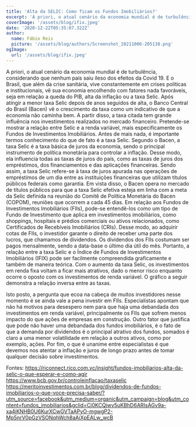 ```yaml
---
title: 'Alta da SELIC: Como ficam os Fundos Imobiliários?'
excerpt: 'A priori, o atual cenário da economia mundial é de turbulência, considerando que nenhum país saiu ileso dos efeitos da Covid 19. E o Brasil, que além da crise sanitária, vive constantemente em crises políticas e institucionais, vê sua economia encolhendo com fatores nada favoráveis, seja em relação a queda do PIB, alta da inflação ou a taxa Selic.'
coverImage: '/assets/blog/ifix.jpeg' 
date: '2020-12-22T05:35:07.322Z'
author:
  name: Fábio Reis
  picture: '/assets/blog/authors/Screenshot_20211006-205138.png'
ogImage:
  url: '/assets/blog/ifix.jpeg'
---
```

	
  A priori, o atual cenário da economia mundial é de turbulência, considerando que nenhum país saiu ileso dos efeitos da Covid 19. E o Brasil, que além da crise sanitária, vive constantemente em crises políticas e institucionais, vê sua economia encolhendo com fatores nada favoráveis, seja em relação a queda do PIB, alta da inflação ou a taxa Selic. Após atingir a menor taxa Selic depois de anos seguidos de alta, o Banco Central do Brasil (Bacen) vê o crescimento da taxa como um indicativo de que a economia não caminha bem. A partir disso, a taxa citada tem grande influência nos investimentos realizados no mercado financeiro. Pretende-se mostrar a relação entre Selic e a renda variável, mais especificamente os Fundos de Investimentos Imobiliários.
Antes de mais nada, é importante termos conhecimento do que de fato é a taxa Selic. Segundo o Bacen, a taxa Selic é a taxa básica de juros da economia, sendo o principal instrumento de política monetária para controlar a inflação. Desse modo, ela influencia todas as taxas de juros do país, como as taxas de juros dos empréstimos, dos financiamentos e das aplicações financeiras. Sendo assim, a taxa Selic refere-se à taxa de juros apurada nas operações de empréstimos de um dia entre as instituições financeiras que utilizam títulos públicos federais como garantia. Em vista disso, o Bacen opera no mercado de títulos públicos para que a taxa Selic efetiva esteja em linha com a meta da Selic definida na reunião do Comitê de Política Monetária do Bacen (COPOM), reuniões que ocorrem a cada 45 dias. 
Em relação aos Fundos de Investimentos Imobiliários (FIIs), pode-se entendê-los como um tipo de Fundo de Investimento que aplica em investimentos imobiliários, como shoppings, hospitais e prédios comerciais ou ativos relacionados, como Certificados de Recebíveis Imobiliários (CRIs). Desse modo, ao adquirir cotas de FIIs, o investidor garante o direito de receber uma parte dos lucros, que chamamos de dividendos. Os dividendos dos FIIs costumam ser pagos mensalmente, sendo a data-base o último dia útil do mês. 
Portanto, a relação entre a taxa Selic e o Índice de Fundos de Investimentos Imobiliários (IFIX) pode ser facilmente compreendida graficamente e também de maneira teórica. Com o aumento da taxa Selic, os investimentos em renda fixa voltam a ficar mais atrativos, dado o menor risco enquanto ocorre o oposto com os investimentos de renda variável. O gráfico a seguir demonstra a relação inversa entre as taxas.
 
Isto posto, a pergunta que ecoa na cabeça de muitos investidores nesse momento é se ainda vale a pena investir em FIIs. Especialistas apontam que não há motivos para desespero nem para que haja uma debandada dos investimentos em renda variável, principalmente os FIIs que sofrem menos impacto do que ações de empresas em construção. Outro fator que justifica que pode não haver uma debandada dos fundos imobiliários, é o fato de que a demanda por dividendos é o principal atrativo dos fundos, somados é claro a uma menor volatilidade em relação a outros ativos, como por exemplo, ações. Por fim, o que é unanime entre especialistas é que devemos nos atentar a inflação e juros de longo prazo antes de tomar qualquer decisão sobre investimentos.

Fontes:
https://riconnect.rico.com.vc/insight/fundos-imobiliarios-alta-da-selic-o-que-esperar-e-como-agir
https://www.bcb.gov.br/controleinflacao/taxaselic
https://meritoinvestimentos.com.br/blog/dividendos-de-fundos-imobiliarios-o-que-voce-precisa-saber/?utm_source=facebook&utm_medium=organic&utm_campaign=blog&utm_content=fundos_imobiliarios&gclid=Cj0KCQjwv5uKBhD6ARIsAGv9a-xa4iKNHB0U6KurXCwGVTaAPyO-mgwgP2-Mp5nrV0pGzVSONqhWch8aAiXpEALw_wcB

